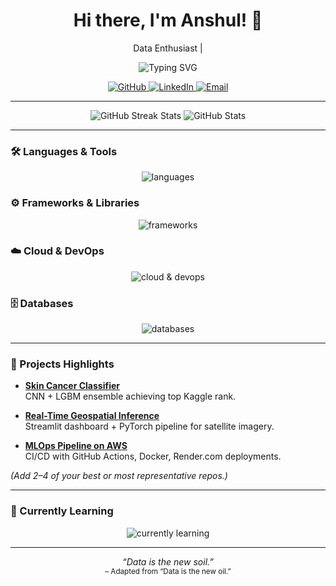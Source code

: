 <!--================= Banner & Intro =================-->
<div align="center">
  <h1>Hi there, I'm Anshul! 👋</h1>
  <p>Data Enthusiast |  
</div>

<!--================= Typing SVG =================-->
<p align="center">
  <img src="https://readme-typing-svg.demolab.com?font=Fira+Code&pause=1000&width=500&lines=Research+Assistant+in+Civil+&+Environmental+Engineering;Machine+Learning+|+Computer+Vision;MLOps+|+Cloud+Deployments;Graph+Neural+Networks+|+Time+Series" alt="Typing SVG" />
</p>

<!--================= Socials =================-->
<p align="center">
  <a href="https://github.com/anshul-srivastava" target="_blank">
    <img src="https://img.shields.io/badge/GitHub-%23121011?style=for-the-badge&logo=github" alt="GitHub" />
  </a>
  <a href="https://www.linkedin.com/in/anshul-srivastava/" target="_blank">
    <img src="https://img.shields.io/badge/LinkedIn-%230077B5?style=for-the-badge&logo=linkedin" alt="LinkedIn" />
  </a>
  <a href="mailto:your.email@example.com">
    <img src="https://img.shields.io/badge/Email-%23D14836?style=for-the-badge&logo=gmail&logoColor=white" alt="Email" />
  </a>
  <!-- Optional: add Twitter, personal blog, etc. -->
</p>

---

<!--================= Stats =================-->
<p align="center">
  <img src="https://github-readme-streak-stats.herokuapp.com?user=anshul-srivastava&theme=tokyonight_duo&hide_border=true" alt="GitHub Streak Stats" />
  <img src="https://github-readme-stats.vercel.app/api?username=anshul-srivastava&show_icons=true&theme=tokyonight_duo" alt="GitHub Stats" />
</p>

---

### 🛠 Languages & Tools

<p align="center">
  <img src="https://skillicons.dev/icons?i=python,cpp,java,js,ts,html,css,sql,matlab,linux" alt="languages" />
</p>

### ⚙️ Frameworks & Libraries

<p align="center">
  <img src="https://skillicons.dev/icons?i=pytorch,tensorflow,scikitlearn,flask,fastapi,streamlit,pandas,numpy,matplotlib,torchgeo,torchvision" alt="frameworks" />
</p>

### ☁️ Cloud & DevOps

<p align="center">
  <img src="https://skillicons.dev/icons?i=aws,azure,gcp,docker,githubactions,terraform,kubernetes" alt="cloud & devops" />
</p>

### 🗄️ Databases

<p align="center">
  <img src="https://skillicons.dev/icons?i=postgres,mongodb,redis" alt="databases" />
</p>

---

### 🚀 Projects Highlights

- **[Skin Cancer Classifier](https://github.com/anshul-srivastava/skin-cancer-classifier)**  
  CNN + LGBM ensemble achieving top Kaggle rank.

- **[Real-Time Geospatial Inference](https://github.com/anshul-srivastava/geospatial-pipeline)**  
  Streamlit dashboard + PyTorch pipeline for satellite imagery.

- **[MLOps Pipeline on AWS](https://github.com/anshul-srivastava/aws-mlops)**  
  CI/CD with GitHub Actions, Docker, Render.com deployments.

*(Add 2–4 of your best or most representative repos.)*

---

### 🌱 Currently Learning

<p align="center">
  <img src="https://skillicons.dev/icons?i=kubeflow,mlflow,dvc,onnx,pytorchlightning" alt="currently learning" />
</p>

---

<div align="center">
  <em>“Data is the new soil.”</em><br/>
  <sup>– Adapted from “Data is the new oil.”</sup>
</div>

